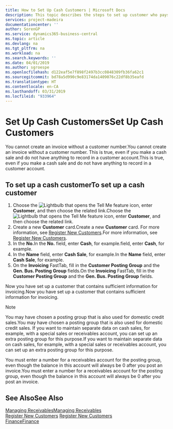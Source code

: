 ```yaml
---
title: How to Set Up Cash Customers | Microsoft Docs
description: This topic describes the steps to set up customer who pays in cash.
services: project-madeira
documentationcenter: ''
author: SorenGP
ms.service: dynamics365-business-central
ms.topic: article
ms.devlang: na
ms.tgt_pltfrm: na
ms.workload: na
ms.search.keywords: ''
ms.date: 04/01/2019
ms.author: sgroespe
ms.openlocfilehash: d122eaf5e7f898f2497b3cc0848309fb36fa62c1
ms.sourcegitcommit: bd78a5d990c9e83174da1409076c22df8b35eafd
ms.translationtype: HT
ms.contentlocale: en-CA
ms.lasthandoff: 03/31/2019
ms.locfileid: "933964"
---
```

# <a name="set-up-cash-customers"></a><span data-ttu-id="9f0d7-103">Set Up Cash Customers</span><span class="sxs-lookup"><span data-stu-id="9f0d7-103">Set Up Cash Customers</span></span>
<span data-ttu-id="9f0d7-104">You cannot create an invoice without a customer number.</span><span class="sxs-lookup"><span data-stu-id="9f0d7-104">You cannot create an invoice without a customer number.</span></span> <span data-ttu-id="9f0d7-105">This is true, even if you make a cash sale and do not have anything to record in a customer account.</span><span class="sxs-lookup"><span data-stu-id="9f0d7-105">This is true, even if you make a cash sale and do not have anything to record in a customer account.</span></span>  

## <a name="to-set-up-a-cash-customer"></a><span data-ttu-id="9f0d7-106">To set up a cash customer</span><span class="sxs-lookup"><span data-stu-id="9f0d7-106">To set up a cash customer</span></span>  
1.  <span data-ttu-id="9f0d7-107">Choose the ![Lightbulb that opens the Tell Me feature](media/ui-search/search_small.png "Tell me what you want to do") icon, enter **Customer**, and then choose the related link.</span><span class="sxs-lookup"><span data-stu-id="9f0d7-107">Choose the ![Lightbulb that opens the Tell Me feature](media/ui-search/search_small.png "Tell me what you want to do") icon, enter **Customer**, and then choose the related link.</span></span>  
2.  <span data-ttu-id="9f0d7-108">Create a new **Customer** card.</span><span class="sxs-lookup"><span data-stu-id="9f0d7-108">Create a new **Customer** card.</span></span> <span data-ttu-id="9f0d7-109">For more information, see [Register New Customers](sales-how-register-new-customers.md).</span><span class="sxs-lookup"><span data-stu-id="9f0d7-109">For more information, see [Register New Customers](sales-how-register-new-customers.md).</span></span>
3.  <span data-ttu-id="9f0d7-110">In the **No.**</span><span class="sxs-lookup"><span data-stu-id="9f0d7-110">In the **No.**</span></span> <span data-ttu-id="9f0d7-111">field, enter **Cash**, for example.</span><span class="sxs-lookup"><span data-stu-id="9f0d7-111">field, enter **Cash**, for example.</span></span>  
4.  <span data-ttu-id="9f0d7-112">In the **Name** field, enter **Cash Sale**, for example.</span><span class="sxs-lookup"><span data-stu-id="9f0d7-112">In the **Name** field, enter **Cash Sale**, for example.</span></span>  
5.  <span data-ttu-id="9f0d7-113">On the **Invoicing** FastTab, fill in the **Customer Posting Group** and the **Gen. Bus. Posting Group** fields.</span><span class="sxs-lookup"><span data-stu-id="9f0d7-113">On the **Invoicing** FastTab, fill in the **Customer Posting Group** and the **Gen. Bus. Posting Group** fields.</span></span>  

 <span data-ttu-id="9f0d7-114">Now you have set up a customer that contains sufficient information for invoicing.</span><span class="sxs-lookup"><span data-stu-id="9f0d7-114">Now you have set up a customer that contains sufficient information for invoicing.</span></span>  

> [!NOTE]  
>  <span data-ttu-id="9f0d7-115">You may have chosen a posting group that is also used for domestic credit sales.</span><span class="sxs-lookup"><span data-stu-id="9f0d7-115">You may have chosen a posting group that is also used for domestic credit sales.</span></span> <span data-ttu-id="9f0d7-116">If you want to maintain separate data on cash sales, for example, with a special sales or receivables account, you can set up an extra posting group for this purpose.</span><span class="sxs-lookup"><span data-stu-id="9f0d7-116">If you want to maintain separate data on cash sales, for example, with a special sales or receivables account, you can set up an extra posting group for this purpose.</span></span>  
>   
>  <span data-ttu-id="9f0d7-117">You must enter a number for a receivables account for the posting group, even though the balance in this account will always be 0 after you post an invoice.</span><span class="sxs-lookup"><span data-stu-id="9f0d7-117">You must enter a number for a receivables account for the posting group, even though the balance in this account will always be 0 after you post an invoice.</span></span>  

## <a name="see-also"></a><span data-ttu-id="9f0d7-118">See Also</span><span class="sxs-lookup"><span data-stu-id="9f0d7-118">See Also</span></span>
[<span data-ttu-id="9f0d7-119">Managing Receivables</span><span class="sxs-lookup"><span data-stu-id="9f0d7-119">Managing Receivables</span></span>](receivables-manage-receivables.md)  
<span data-ttu-id="9f0d7-120">[Register New Customers](sales-how-register-new-customers.md)  </span><span class="sxs-lookup"><span data-stu-id="9f0d7-120">[Register New Customers](sales-how-register-new-customers.md)  </span></span>  
[<span data-ttu-id="9f0d7-121">Finance</span><span class="sxs-lookup"><span data-stu-id="9f0d7-121">Finance</span></span>](finance.md)  

